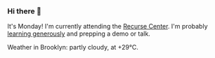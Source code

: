 ### Hi there :wave:

It's Monday! I'm currently attending the [Recurse Center](https://www.recurse.com/scout/click?t=90d9bc776f490dab14675dbf7b143cae). I'm probably [learning generously](https://www.recurse.com/self-directives#learn-generously) and prepping a demo or talk.

Weather in Brooklyn: partly cloudy, at +29°C.
